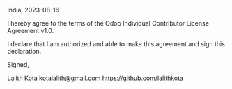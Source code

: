 India, 2023-08-16

I hereby agree to the terms of the Odoo Individual Contributor License
Agreement v1.0.

I declare that I am authorized and able to make this agreement and sign this
declaration.

Signed,

Lalith Kota kotalalith@gmail.com https://github.com/lalithkota

